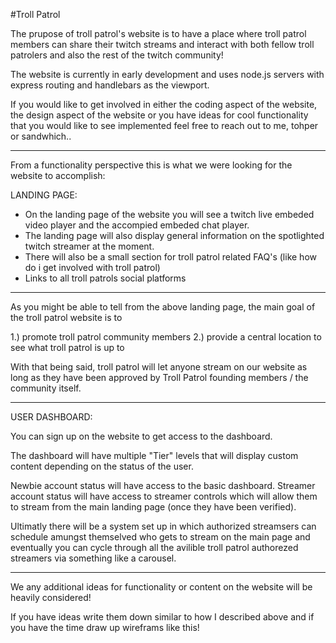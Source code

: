 #Troll Patrol

The prupose of troll patrol's website is to have a place where troll patrol members can share their twitch streams and interact with both fellow troll patrolers and also the rest of the twitch community!

The website is currently in early development and uses node.js servers with express routing and handlebars as the viewport. 

If you would like to get involved in either the coding aspect of the website, the design aspect of the website or you have ideas for cool functionality that you would like to see implemented feel free to reach out to me, tohper or sandwhich.. 


----------------------------------------------------------------------------------------------------------------------------------------



From a functionality perspective this is what we were looking for the website to accomplish:

LANDING PAGE:

  - On the landing page of the website you will see a twitch live embeded video player and the accompied embeded chat player. 
  - The landing page will also display general information on the spotlighted twitch streamer at the moment.
  - There will also be a small section for troll patrol related FAQ's (like how do i get involved with troll patrol)
  - Links to all troll patrols social platforms
  
  
  
----------------------------------------------------------------------------------------------------------------------------------------
  
  
  
As you might be able to tell from the above landing page, the main goal of the troll patrol website is to 

1.) promote troll patrol community members
2.) provide a central location to see what troll patrol is up to

With that being said, troll patrol will let anyone stream on our website as long as they have been approved by Troll Patrol founding members / the community itself.




----------------------------------------------------------------------------------------------------------------------------------------

USER DASHBOARD:

You can sign up on the website to get access to the dashboard.

The dashboard will have multiple "Tier" levels that will display custom content depending on the status of the user.

Newbie account status will have access to the basic dashboard.
Streamer account status will have access to streamer controls which will allow them to stream from the main landing page (once they have been verified).

Ultimatly there will be a system set up in which authorized streamsers can schedule amungst themselved who gets to stream on the main page and eventually you can cycle through all the avilible troll patrol authorezed streamers via something like a carousel. 


----------------------------------------------------------------------------------------------------------------------------------------

We any additional ideas for functionality or content on the website will be heavily considered! 

If you have ideas write them down similar to how I described above and if you have the time draw up wireframs like this!


 



